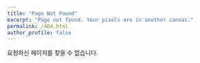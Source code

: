 ```yaml
---
title: "Page Not Found"
excerpt: "Page not found. Your pixels are in another canvas."
permalink: /404.html
author_profile: false
---
```


요청하신 페이지를 찾을 수 없습니다.

<script>
  var GOOG_FIXURL_LANG = 'en';
  var GOOG_FIXURL_SITE = 'https://sean-parkk.github.io/seanparkk/'
</script>
<script src="https://linkhelp.clients.google.com/tbproxy/lh/wm/fixurl.js">
</script>
